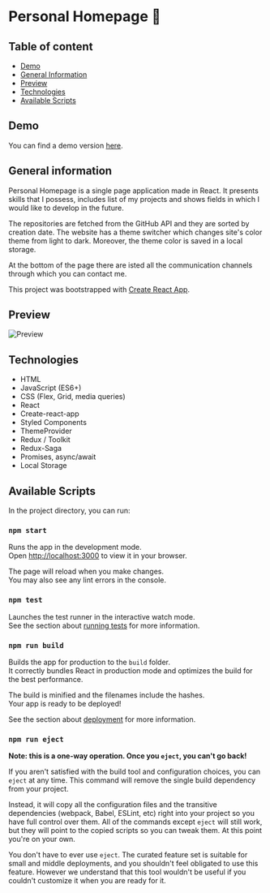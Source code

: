 # Personal Homepage 📇

## Table of content

- [Demo](#demo)
- [General Information](#general-information)
- [Preview](#preview)
- [Technologies](#technologies)
- [Available Scripts](#available-scripts)

## Demo

You can find a demo version [here](https://bartekdbc.github.io/personal-homepage/).

## General information

Personal Homepage is a single page application made in React. It presents skills that I possess, includes list of my projects and shows fields in which I would like to develop in the future.

The repositories are fetched from the GitHub API and they are sorted by creation date. The website has a theme switcher which changes site's color theme from light to dark. Moreover, the theme color is saved in a local storage.

At the bottom of the page there are isted all the communication channels through which you can contact me.

This project was bootstrapped with [Create React App](https://github.com/facebook/create-react-app).

## Preview

![Preview](/Preview.gif)

## Technologies

- HTML
- JavaScript (ES6+)
- CSS (Flex, Grid, media queries)
- React
- Create-react-app
- Styled Components
- ThemeProvider
- Redux / Toolkit
- Redux-Saga
- Promises, async/await
- Local Storage

## Available Scripts

In the project directory, you can run:

### `npm start`

Runs the app in the development mode.\
Open [http://localhost:3000](http://localhost:3000) to view it in your browser.

The page will reload when you make changes.\
You may also see any lint errors in the console.

### `npm test`

Launches the test runner in the interactive watch mode.\
See the section about [running tests](https://facebook.github.io/create-react-app/docs/running-tests) for more information.

### `npm run build`

Builds the app for production to the `build` folder.\
It correctly bundles React in production mode and optimizes the build for the best performance.

The build is minified and the filenames include the hashes.\
Your app is ready to be deployed!

See the section about [deployment](https://facebook.github.io/create-react-app/docs/deployment) for more information.

### `npm run eject`

**Note: this is a one-way operation. Once you `eject`, you can't go back!**

If you aren't satisfied with the build tool and configuration choices, you can `eject` at any time. This command will remove the single build dependency from your project.

Instead, it will copy all the configuration files and the transitive dependencies (webpack, Babel, ESLint, etc) right into your project so you have full control over them. All of the commands except `eject` will still work, but they will point to the copied scripts so you can tweak them. At this point you're on your own.

You don't have to ever use `eject`. The curated feature set is suitable for small and middle deployments, and you shouldn't feel obligated to use this feature. However we understand that this tool wouldn't be useful if you couldn't customize it when you are ready for it.
